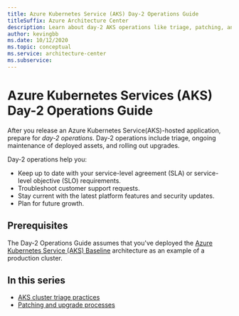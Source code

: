 ```yaml
---
title: Azure Kubernetes Service (AKS) Day-2 Operations Guide
titleSuffix: Azure Architecture Center
description: Learn about day-2 AKS operations like triage, patching, and upgrading.
author: kevingbb
ms.date: 10/12/2020
ms.topic: conceptual
ms.service: architecture-center
ms.subservice:
---
```



# Azure Kubernetes Services (AKS) Day-2 Operations Guide

After you release an Azure Kubernetes Service(AKS)-hosted application, prepare for *day-2 operations*. Day-2 operations include triage, ongoing maintenance of deployed assets, and rolling out upgrades.

Day-2 operations help you:

- Keep up to date with your service-level agreement (SLA) or service-level objective (SLO) requirements.
- Troubleshoot customer support requests.
- Stay current with the latest platform features and security updates.
- Plan for future growth. 

## Prerequisites

The Day-2 Operations Guide assumes that you've deployed the [Azure Kubernetes Service (AKS) Baseline](../../reference-architectures/containers/aks/secure-baseline-aks.yml) architecture as an example of a production cluster.

## In this series

- [AKS cluster triage practices](aks-triage-practices.md)
- [Patching and upgrade processes](aks-upgrade-practices.md)
